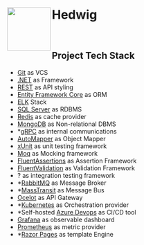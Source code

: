 # Hedwig <img align="left" width="100" height="100" src="https://cdn2.iconfinder.com/data/icons/harry-potter-colour-collection/60/20_-_Harry_Potter_-_Colour_-_Hedwig_Owl-256.png" />
<br/>

## Project Tech Stack
- [Git](https://git-scm.com) as VCS
- [.NET](https://dotnet.microsoft.com/) as Framework
- [REST](https://en.wikipedia.org/wiki/Representational_state_transfer) as API styling
- [Entity Framework Core](https://github.com/dotnet/efcore#entity-framework-core) as ORM
- [ELK](https://www.elastic.co/what-is/elk-stack) Stack
- [SQL Server](https://www.microsoft.com/en-au/sql-server/sql-server-2019) as RDBMS
- [Redis](https://redis.io/) as cache provider
- [MongoDB](https://www.mongodb.com/) as Non-relational DBMS
- *[gRPC](https://en.wikipedia.org/wiki/GRPC) as internal communications
- [AutoMapper](https://automapper.org/) as Object Mapper
- [xUnit](https://xunit.net/) as unit testing framework
- [Moq](https://github.com/moq/moq) as Mocking framework
- [FluentAssertions](https://fluentassertions.com/) as Assertion Framework
- [FluentValidation](https://fluentvalidation.net/) as Validation Framework
- ? as integration testing framework
- *[RabbitMQ](https://www.rabbitmq.com/) as Message Broker
- *[MassTransit](https://masstransit-project.com/) as Message Bus
- [Ocelot](https://github.com/ThreeMammals/Ocelot) as API Gateway
- *[Kubernetes](https://kubernetes.io/) as Orchestration provider
- *Self-hosted [Azure Devops](https://azure.microsoft.com/en-us/services/devops/) as CI/CD tool
- [Grafana](https://grafana.com/) as observable dashboard
- [Prometheus](https://prometheus.io/) as metric provider
- *[Razor Pages](https://docs.microsoft.com/en-us/aspnet/core/razor-pages) as template Engine
